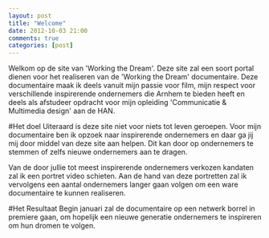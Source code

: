 ```yaml
---
layout: post
title: "Welcome"
date: 2012-10-03 21:00
comments: true
categories: [post]
---
```



Welkom op de site van 'Working the Dream'. Deze site zal een soort portal dienen voor het realiseren van de 'Working the Dream' documentaire. Deze documentaire maak ik deels vanuit mijn passie voor film, mijn respect voor verschillende inspirerende ondernemers die Arnhem te bieden heeft en deels als afstudeer opdracht voor mijn opleiding 'Communicatie & Multimedia design' aan de HAN.
   

<!--more-->

#Het doel
Uiteraard is deze site niet voor niets tot leven geroepen. Voor mijn documentaire ben ik opzoek naar inspirerende ondernemers en daar ga jij mij door middel van deze site aan helpen. Dit kan door op ondernemers te stemmen of zelfs nieuwe ondernemers aan te dragen.   
  
Van de door jullie tot meest inspirerende ondernemers verkozen kandaten zal ik een portret video schieten. Aan de hand van deze portretten zal ik vervolgens een aantal ondernemers langer gaan volgen om een ware documentaire te kunnen realiseren. 

#Het Resultaat
Begin januari zal de documentaire op een netwerk borrel in premiere gaan, om hopelijk een nieuwe generatie ondernemers te inspireren om hun dromen te volgen.